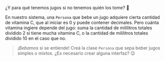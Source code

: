 ¿Y para qué tenemos jugos si no tenemos quién los tome? :woman: 

En nuestro sistema, una `Persona` que bebe un jugo adquiere cierta cantidad de vitamina C, que al iniciar es 0 y puede contener decimales. Pero cuánta vitamina ingiere depende del jugo: suma la cantidad de mililitros totales dividido 2 si tiene mucha vitamina C, o la cantidad de mililitros totales dividido 10 en el caso que no.

> ¡_Bebamos_ si se entiende! Creá la clase `Persona` que sepa beber jugos simples o mixtos. ¿Es necesario crear alguna interfaz? :wink: 